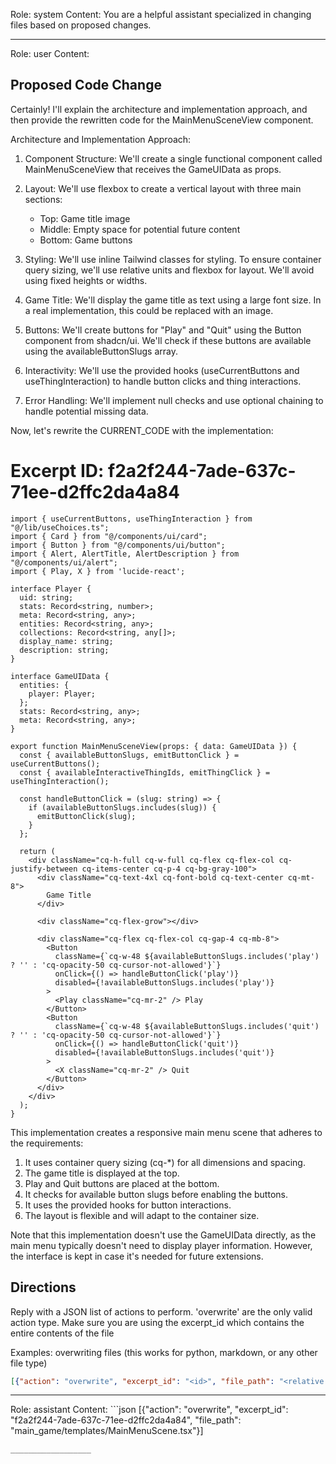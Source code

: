 Role: system
Content: You are a helpful assistant specialized in changing files based on proposed changes.
__________________
Role: user
Content: 
## Proposed Code Change
Certainly! I'll explain the architecture and implementation approach, and then provide the rewritten code for the MainMenuSceneView component.

Architecture and Implementation Approach:

1. Component Structure:
   We'll create a single functional component called MainMenuSceneView that receives the GameUIData as props.

2. Layout:
   We'll use flexbox to create a vertical layout with three main sections:
   - Top: Game title image
   - Middle: Empty space for potential future content
   - Bottom: Game buttons

3. Styling:
   We'll use inline Tailwind classes for styling. To ensure container query sizing, we'll use relative units and flexbox for layout. We'll avoid using fixed heights or widths.

4. Game Title:
   We'll display the game title as text using a large font size. In a real implementation, this could be replaced with an image.

5. Buttons:
   We'll create buttons for "Play" and "Quit" using the Button component from shadcn/ui. We'll check if these buttons are available using the availableButtonSlugs array.

6. Interactivity:
   We'll use the provided hooks (useCurrentButtons and useThingInteraction) to handle button clicks and thing interactions.

7. Error Handling:
   We'll implement null checks and use optional chaining to handle potential missing data.

Now, let's rewrite the CURRENT_CODE with the implementation:

# Excerpt ID: f2a2f244-7ade-637c-71ee-d2ffc2da4a84
```tsx main_game/templates/MainMenuScene.tsx
import { useCurrentButtons, useThingInteraction } from "@/lib/useChoices.ts";
import { Card } from "@/components/ui/card";
import { Button } from "@/components/ui/button";
import { Alert, AlertTitle, AlertDescription } from "@/components/ui/alert";
import { Play, X } from 'lucide-react';

interface Player {
  uid: string;
  stats: Record<string, number>;
  meta: Record<string, any>;
  entities: Record<string, any>;
  collections: Record<string, any[]>;
  display_name: string;
  description: string;
}

interface GameUIData {
  entities: {
    player: Player;
  };
  stats: Record<string, any>;
  meta: Record<string, any>;
}

export function MainMenuSceneView(props: { data: GameUIData }) {
  const { availableButtonSlugs, emitButtonClick } = useCurrentButtons();
  const { availableInteractiveThingIds, emitThingClick } = useThingInteraction();

  const handleButtonClick = (slug: string) => {
    if (availableButtonSlugs.includes(slug)) {
      emitButtonClick(slug);
    }
  };

  return (
    <div className="cq-h-full cq-w-full cq-flex cq-flex-col cq-justify-between cq-items-center cq-p-4 cq-bg-gray-100">
      <div className="cq-text-4xl cq-font-bold cq-text-center cq-mt-8">
        Game Title
      </div>
      
      <div className="cq-flex-grow"></div>
      
      <div className="cq-flex cq-flex-col cq-gap-4 cq-mb-8">
        <Button
          className={`cq-w-48 ${availableButtonSlugs.includes('play') ? '' : 'cq-opacity-50 cq-cursor-not-allowed'}`}
          onClick={() => handleButtonClick('play')}
          disabled={!availableButtonSlugs.includes('play')}
        >
          <Play className="cq-mr-2" /> Play
        </Button>
        <Button
          className={`cq-w-48 ${availableButtonSlugs.includes('quit') ? '' : 'cq-opacity-50 cq-cursor-not-allowed'}`}
          onClick={() => handleButtonClick('quit')}
          disabled={!availableButtonSlugs.includes('quit')}
        >
          <X className="cq-mr-2" /> Quit
        </Button>
      </div>
    </div>
  );
}
```

This implementation creates a responsive main menu scene that adheres to the requirements:

1. It uses container query sizing (cq-*) for all dimensions and spacing.
2. The game title is displayed at the top.
3. Play and Quit buttons are placed at the bottom.
4. It checks for available button slugs before enabling the buttons.
5. It uses the provided hooks for button interactions.
6. The layout is flexible and will adapt to the container size.

Note that this implementation doesn't use the GameUIData directly, as the main menu typically doesn't need to display player information. However, the interface is kept in case it's needed for future extensions.

## Directions
Reply with a JSON list of actions to perform. 'overwrite' are the only valid action type. 
Make sure you are using the excerpt_id which contains the entire contents of the file

Examples:
overwriting files (this works for python, markdown, or any other file type)
```json output_example1
[{"action": "overwrite", "excerpt_id": "<id>", "file_path": "<relative file path>"}]
```

__________________
Role: assistant
Content: ```json
[{"action": "overwrite", "excerpt_id": "f2a2f244-7ade-637c-71ee-d2ffc2da4a84", "file_path": "main_game/templates/MainMenuScene.tsx"}]
```
__________________
